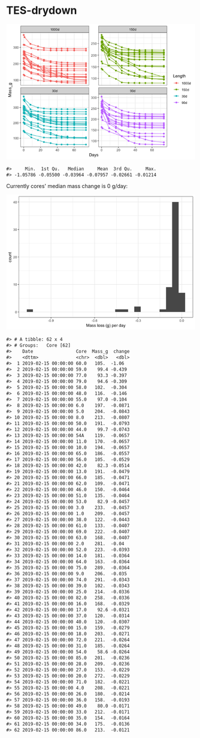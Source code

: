 
<!-- README.md is generated from README.Rmd. Please edit that file -->
TES-drydown
===========

![](README-unnamed-chunk-1-1.png)

    #>     Min.  1st Qu.   Median     Mean  3rd Qu.     Max. 
    #> -1.05786 -0.05500 -0.03964 -0.07957 -0.02661 -0.01214

Currently cores' median mass change is 0 g/day:

![](README-unnamed-chunk-2-1.png)

    #> # A tibble: 62 x 4
    #> # Groups:   Core [62]
    #>    Date                Core  Mass_g  change
    #>    <dttm>              <chr>  <dbl>   <dbl>
    #>  1 2019-02-15 00:00:00 60.0   105.  -1.06  
    #>  2 2019-02-15 00:00:00 59.0    99.4 -0.439 
    #>  3 2019-02-15 00:00:00 77.0    93.3 -0.397 
    #>  4 2019-02-15 00:00:00 79.0    94.6 -0.309 
    #>  5 2019-02-15 00:00:00 58.0   102.  -0.304 
    #>  6 2019-02-15 00:00:00 48.0   116.  -0.146 
    #>  7 2019-02-15 00:00:00 55.0    97.0 -0.104 
    #>  8 2019-02-15 00:00:00 6.0    197.  -0.0871
    #>  9 2019-02-15 00:00:00 5.0    204.  -0.0843
    #> 10 2019-02-15 00:00:00 8.0    213.  -0.0807
    #> 11 2019-02-15 00:00:00 50.0   191.  -0.0793
    #> 12 2019-02-15 00:00:00 44.0    99.7 -0.0743
    #> 13 2019-02-15 00:00:00 54A    119.  -0.0657
    #> 14 2019-02-15 00:00:00 11.0   170.  -0.0657
    #> 15 2019-02-15 00:00:00 10.0   194.  -0.0657
    #> 16 2019-02-15 00:00:00 65.0   186.  -0.0557
    #> 17 2019-02-15 00:00:00 56.0   105.  -0.0529
    #> 18 2019-02-15 00:00:00 42.0    82.3 -0.0514
    #> 19 2019-02-15 00:00:00 13.0   191.  -0.0479
    #> 20 2019-02-15 00:00:00 66.0   185.  -0.0471
    #> 21 2019-02-15 00:00:00 62.0   109.  -0.0471
    #> 22 2019-02-15 00:00:00 46.0   150.  -0.0464
    #> 23 2019-02-15 00:00:00 51.0   135.  -0.0464
    #> 24 2019-02-15 00:00:00 53.0    82.9 -0.0457
    #> 25 2019-02-15 00:00:00 3.0    233.  -0.0457
    #> 26 2019-02-15 00:00:00 1.0    209.  -0.0457
    #> 27 2019-02-15 00:00:00 38.0   122.  -0.0443
    #> 28 2019-02-15 00:00:00 61.0   133.  -0.0407
    #> 29 2019-02-15 00:00:00 69.0   222.  -0.0407
    #> 30 2019-02-15 00:00:00 63.0   168.  -0.0407
    #> 31 2019-02-15 00:00:00 2.0    281.  -0.04  
    #> 32 2019-02-15 00:00:00 52.0   223.  -0.0393
    #> 33 2019-02-15 00:00:00 14.0   181.  -0.0364
    #> 34 2019-02-15 00:00:00 64.0   163.  -0.0364
    #> 35 2019-02-15 00:00:00 75.0   289.  -0.0364
    #> 36 2019-02-15 00:00:00 9.0    206.  -0.035 
    #> 37 2019-02-15 00:00:00 74.0   291.  -0.0343
    #> 38 2019-02-15 00:00:00 39.0   102.  -0.0343
    #> 39 2019-02-15 00:00:00 25.0   214.  -0.0336
    #> 40 2019-02-15 00:00:00 82.0   258.  -0.0336
    #> 41 2019-02-15 00:00:00 16.0   168.  -0.0329
    #> 42 2019-02-15 00:00:00 17.0    92.6 -0.0321
    #> 43 2019-02-15 00:00:00 37.0   120.  -0.0314
    #> 44 2019-02-15 00:00:00 40.0   120.  -0.0307
    #> 45 2019-02-15 00:00:00 15.0   159.  -0.0279
    #> 46 2019-02-15 00:00:00 18.0   203.  -0.0271
    #> 47 2019-02-15 00:00:00 72.0   221.  -0.0264
    #> 48 2019-02-15 00:00:00 31.0   185.  -0.0264
    #> 49 2019-02-15 00:00:00 54.0    58.6 -0.0264
    #> 50 2019-02-15 00:00:00 85.0   201.  -0.0236
    #> 51 2019-02-15 00:00:00 28.0   209.  -0.0236
    #> 52 2019-02-15 00:00:00 27.0   153.  -0.0229
    #> 53 2019-02-15 00:00:00 20.0   272.  -0.0229
    #> 54 2019-02-15 00:00:00 71.0   182.  -0.0221
    #> 55 2019-02-15 00:00:00 4.0    208.  -0.0221
    #> 56 2019-02-15 00:00:00 26.0   180.  -0.0214
    #> 57 2019-02-15 00:00:00 36.0   158.  -0.0193
    #> 58 2019-02-15 00:00:00 49.0    80.0 -0.0171
    #> 59 2019-02-15 00:00:00 33.0   212.  -0.0171
    #> 60 2019-02-15 00:00:00 35.0   154.  -0.0164
    #> 61 2019-02-15 00:00:00 34.0   175.  -0.0136
    #> 62 2019-02-15 00:00:00 86.0   213.  -0.0121
